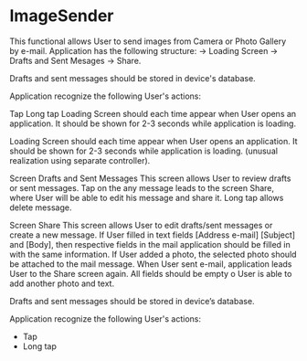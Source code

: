 # ImageSender

This functional allows User to send images from Camera or Photo Gallery by e-mail. Application has the following structure: -> Loading Screen -> Drafts and Sent Mesages -> Share.

Drafts and sent messages should be stored in device's database.

Application recognize the following User's actions:

Tap
Long tap
Loading Screen should each time appear when User opens an application. It should be shown for 2-3 seconds while application is loading.

Loading Screen should each time appear when User opens an application. It should be shown for 2-3 seconds while application is loading. (unusual realization using separate controller).

Screen Drafts and Sent Messages This screen allows User to review drafts or sent messages. Tap on the any message leads to the screen Share, where User will be able to edit his message and share it. Long tap allows delete message.

Screen Share This screen allows User to edit drafts/sent messages or create a new message. If User filled in text fields [Address e-mail] [Subject] and [Body], then respective fields in the mail application should be filled in with the same information. If User added a photo, the selected photo should be attached to the mail message. When User sent e-mail, application leads User to the Share screen again. All fields should be empty o User is able to add another photo and text.

Drafts and sent messages should be stored in device’s database.

Application recognize the following User's actions:
- Tap
- Long tap

